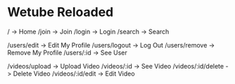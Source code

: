 # Wetube Reloaded

/ -> Home
/join -> Join
/login -> Login
/search -> Search

/users/edit -> Edit My Profile
/users/logout -> Log Out
/users/remove -> Remove My Profile
/users/:id -> See User

/videos/upload -> Upload Video
/videos/:id -> See Video
/videos/:id/delete -> Delete Video
/videos/:id/edit -> Edit Video
